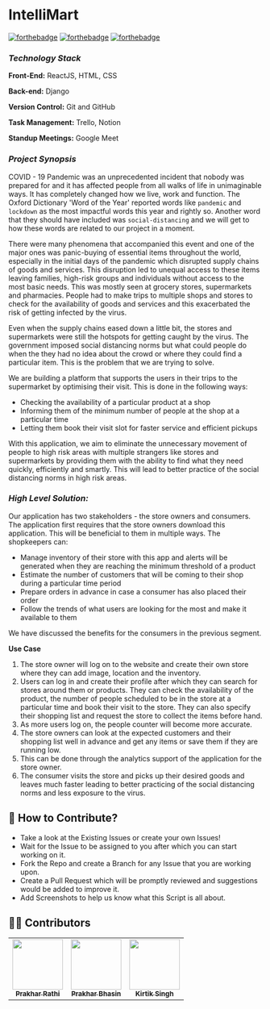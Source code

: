 # IntelliMart

[![forthebadge](https://forthebadge.com/images/badges/built-by-developers.svg)](https://forthebadge.com)
[![forthebadge](https://forthebadge.com/images/badges/made-with-javascript.svg)](https://forthebadge.com)
[![forthebadge](https://forthebadge.com/images/badges/made-with-python.svg)](https://forthebadge.com)

### ***Technology Stack***

**Front-End:** ReactJS, HTML, CSS

**Back-end:** Django

**Version Control:** Git and GitHub 

**Task Management:** Trello, Notion

**Standup Meetings:** Google Meet

### ***Project Synopsis***

COVID - 19 Pandemic was an unprecedented incident that nobody was prepared for and it has affected people from all walks of life in unimaginable ways. It has completely changed how we live, work and function. The Oxford Dictionary 'Word of the Year' reported words like `pandemic` and `lockdown` as the most impactful words this year and rightly so. Another word that they should have included was `social-distancing` and we will get to how these words are related to our project in a moment. 

There were many phenomena that accompanied this event and one of the major ones was panic-buying of essential items throughout the world, especially in the initial days of the pandemic which disrupted supply chains of goods and services. This disruption led to unequal access to these items leaving families, high-risk groups and individuals without access to the most basic needs. This was mostly seen at grocery stores, supermarkets and pharmacies. People had to make trips to multiple shops and stores to check for the availability of goods and services and this exacerbated the risk of getting infected by the virus.  

Even when the supply chains eased down a little bit, the stores and supermarkets were still the hotspots for getting caught by the virus. The government imposed social distancing norms but what could people do when the they had no idea about the crowd or where they could find a particular item. This is the problem that we are trying to solve. 

We are building a platform that supports the users in their trips to the supermarket by optimising their visit. This is done in the following ways:

- Checking the availability of a particular product at a shop
- Informing them of the minimum number of people at the shop at a particular time
- Letting them book their visit slot for faster service and efficient pickups

With this application, we aim to eliminate the unnecessary movement of people to high risk areas with multiple strangers like stores and supermarkets by providing them with the ability to find what they need quickly, efficiently and smartly. This will lead to better practice of the social distancing norms in high risk areas. 

### ***High Level Solution:***

Our application has two stakeholders - the store owners and consumers. The application first requires that the store owners download this application. This will be beneficial to them in multiple ways. The shopkeepers can:

- Manage inventory of their store with this app and alerts will be generated when they are reaching the minimum threshold of a product
- Estimate the number of customers that will be coming to their shop during a particular time period
- Prepare orders in advance in case a consumer has also placed their order
- Follow the trends of what users are looking for the most and make it available to them

We have discussed the benefits for the consumers in the previous segment. 

**Use Case**

1. The store owner will log on to the website and create their own store where they can add image, location and the inventory. 
2. Users can log in and create their profile after which they can search for stores around them or products. They can check the availability of the product, the number of people scheduled to be in the store at a particular time and book their visit to the store. They can also specify their shopping list and request the store to collect the items before hand.
3. As more users log on, the people counter will become more accurate. 
4. The store owners can look at the expected customers and their shopping list well in advance and get any items or save them if they are running low. 
5. This can be done through the analytics support of the application for the store owner. 
6. The consumer visits the store and picks up their desired goods and leaves much faster leading to better practicing of the social distancing norms and less exposure to the virus.   

## 🤝 How to Contribute?

- Take a look at the Existing Issues or create your own Issues!
- Wait for the Issue to be assigned to you after which you can start working on it.
- Fork the Repo and create a Branch for any Issue that you are working upon.
- Create a Pull Request which will be promptly reviewed and suggestions would be added to improve it.
- Add Screenshots to help us know what this Script is all about.

## 👨‍💻 Contributors 

<table>
  <tr>
    <td align="center"><a href="https://github.com/prakharrathi25"><img src="https://avatars.githubusercontent.com/u/38958532?v=4" width="100px;" alt=""/><br /><sub><b>Prakhar Rathi</b></sub></a><br /></td>
    <td align="center"><a href="https://github.com/prkhrbhsn"><img src="https://avatars.githubusercontent.com/u/61727284?v=4" width="100px;" alt=""/><br /><sub><b>Prakhar Bhasin</b></sub></a><br /></td>
    <td align="center"><a href="https://github.com/kirtiksingh"><img src="https://avatars.githubusercontent.com/u/42700919?v=4" width="100px;" alt=""/><br /><sub><b>Kirtik Singh</b></sub></a><br /></td> 
  </tr>
</table>

